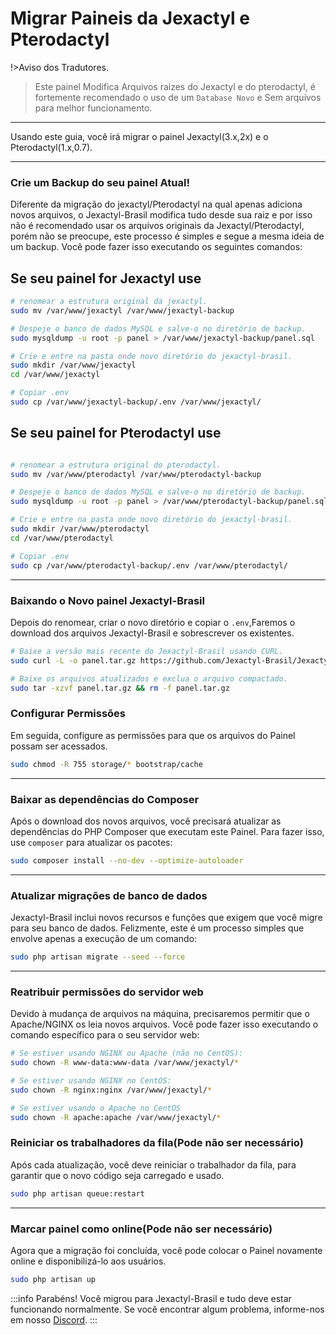 # Migrar Paineis da Jexactyl e Pterodactyl

!>Aviso dos Tradutores.

>Este painel Modifica Arquivos raizes do Jexactyl e do pterodactyl, é fortemente recomendado o uso de um `Database Novo` e Sem arquivos para melhor funcionamento.

***

Usando este guia, você irá migrar o painel Jexactyl(3.x,2x) e o Pterodactyl(1.x,0.7).

***

### Crie um Backup do seu painel Atual!

Diferente da migração do jexactyl/Pterodactyl na qual apenas adiciona novos arquivos, o Jexactyl-Brasil modifica tudo desde sua raiz e por isso não é recomendado usar os arquivos originais da Jexactyl/Pterodactyl, porém não se preocupe, este processo é simples e segue a mesma ideia de um backup.
Você pode fazer isso executando os seguintes comandos:

## Se seu painel for Jexactyl use

```bash
# renomear a estrutura original da jexactyl.
sudo mv /var/www/jexactyl /var/www/jexactyl-backup

# Despeje o banco de dados MySQL e salve-o no diretório de backup.
sudo mysqldump -u root -p panel > /var/www/jexactyl-backup/panel.sql

# Crie e entre na pasta onde novo diretório do jexactyl-brasil.
sudo mkdir /var/www/jexactyl
cd /var/www/jexactyl

# Copiar .env
sudo cp /var/www/jexactyl-backup/.env /var/www/jexactyl/
```
## Se seu painel for Pterodactyl use

```bash

# renomear a estrutura original do pterodactyl.
sudo mv /var/www/pterodactyl /var/www/pterodactyl-backup

# Despeje o banco de dados MySQL e salve-o no diretório de backup.
sudo mysqldump -u root -p panel > /var/www/pterodactyl-backup/panel.sql

# Crie e entre na pasta onde novo diretório do jexactyl-brasil.
sudo mkdir /var/www/pterodactyl
cd /var/www/pterodactyl

# Copiar .env 
sudo cp /var/www/pterodactyl-backup/.env /var/www/pterodactyl/
```

***

### Baixando o Novo painel Jexactyl-Brasil

Depois do renomear, criar o novo diretório e copiar o `.env`,Faremos o download dos arquivos Jexactyl-Brasil e sobrescrever os existentes.

```bash
# Baixe a versão mais recente do Jexactyl-Brasil usando CURL.
sudo curl -L -o panel.tar.gz https://github.com/Jexactyl-Brasil/Jexactyl-Brasil/releases/latest/download/panel.tar.gz

# Baixe os arquivos atualizados e exclua o arquivo compactado.
sudo tar -xzvf panel.tar.gz && rm -f panel.tar.gz
```

### Configurar Permissões

Em seguida, configure as permissões para que os arquivos do Painel possam ser acessados.

```bash
sudo chmod -R 755 storage/* bootstrap/cache
```

***

### Baixar as dependências do Composer

Após o download dos novos arquivos, você precisará atualizar as dependências do PHP Composer
que executam este Painel. Para fazer isso, use `composer` para atualizar os pacotes:

```bash
sudo composer install --no-dev --optimize-autoloader
```

***

### Atualizar migrações de banco de dados

Jexactyl-Brasil inclui novos recursos e funções que exigem que você migre para seu banco de dados.
Felizmente, este é um processo simples que envolve apenas a execução de um comando:

```bash
sudo php artisan migrate --seed --force
```

***

### Reatribuir permissões do servidor web

Devido à mudança de arquivos na máquina, precisaremos permitir que o Apache/NGINX os leia
novos arquivos. Você pode fazer isso executando o comando específico para o seu servidor web:

```bash
# Se estiver usando NGINX ou Apache (não no CentOS):
sudo chown -R www-data:www-data /var/www/jexactyl/*

# Se estiver usando NGINX no CentOS:
sudo chown -R nginx:nginx /var/www/jexactyl/*

# Se estiver usando o Apache no CentOS
sudo chown -R apache:apache /var/www/jexactyl/*
```

### Reiniciar os trabalhadores da fila(Pode não ser necessário)

Após cada atualização, você deve reiniciar o trabalhador da fila, para garantir que o novo código seja carregado e usado.

```bash
sudo php artisan queue:restart
```

***

### Marcar painel como online(Pode não ser necessário)

Agora que a migração foi concluída, você pode colocar o Painel novamente online e disponibilizá-lo aos usuários.

```bash
sudo php artisan up
```

:::info
Parabéns! Você migrou para Jexactyl-Brasil e tudo deve estar funcionando normalmente.
Se você encontrar algum problema, informe-nos em nosso [Discord](https://discord.gg/8r7n7mU33R).
:::
